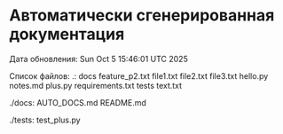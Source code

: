 # Автоматически сгенерированная документация
Дата обновления: Sun Oct  5 15:46:01 UTC 2025

Список файлов:
.:
docs
feature_p2.txt
file1.txt
file2.txt
file3.txt
hello.py
notes.md
plus.py
requirements.txt
tests
text.txt

./docs:
AUTO_DOCS.md
README.md

./tests:
test_plus.py
